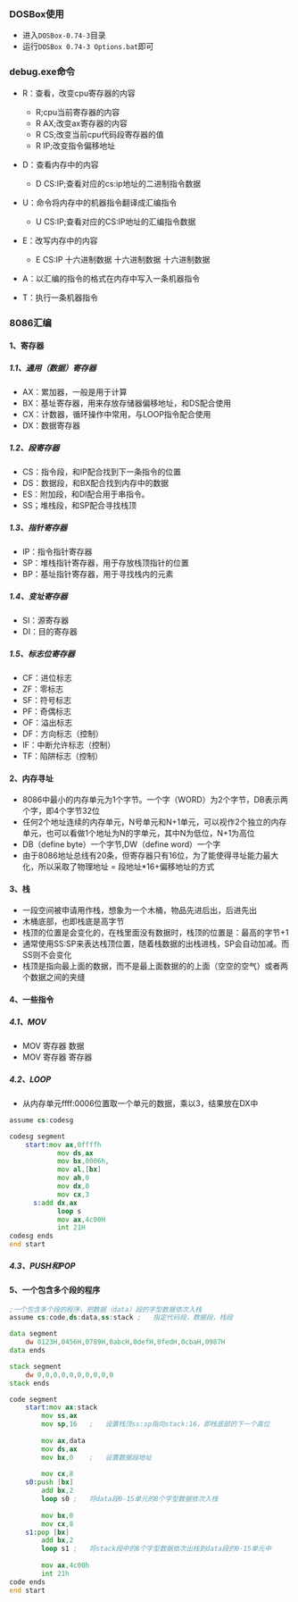 ### DOSBox使用
+ 进入`DOSBox-0.74-3`目录
+ 运行`DOSBox 0.74-3 Options.bat`即可

### debug.exe命令
+ R：查看，改变cpu寄存器的内容
  + R;cpu当前寄存器的内容
  + R AX;改变ax寄存器的内容
  + R CS;改变当前cpu代码段寄存器的值
  + R IP;改变指令偏移地址


+ D：查看内存中的内容
  + D CS:IP;查看对应的cs:ip地址的二进制指令数据


+ U：命令将内存中的机器指令翻译成汇编指令
  + U CS:IP;查看对应的CS:IP地址的汇编指令数据


+ E：改写内存中的内容
  + E CS:IP 十六进制数据 十六进制数据 十六进制数据


+ A：以汇编的指令的格式在内存中写入一条机器指令
+ T：执行一条机器指令

### 8086汇编
#### 1、寄存器
##### 1.1、通用（数据）寄存器
+ AX：累加器，一般是用于计算
+ BX：基址寄存器，用来存放存储器偏移地址，和DS配合使用
+ CX：计数器，循环操作中常用，与LOOP指令配合使用
+ DX：数据寄存器

##### 1.2、段寄存器
+ CS：指令段，和IP配合找到下一条指令的位置
+ DS：数据段，和BX配合找到内存中的数据
+ ES：附加段，和DI配合用于串指令。
+ SS；堆栈段，和SP配合寻找栈顶

##### 1.3、指针寄存器
+ IP：指令指针寄存器
+ SP：堆栈指针寄存器，用于存放栈顶指针的位置
+ BP：基址指针寄存器，用于寻找栈内的元素


##### 1.4、变址寄存器
+ SI：源寄存器	
+ DI：目的寄存器
##### 1.5、标志位寄存器
+ CF：进位标志
+ ZF：零标志
+ SF：符号标志
+ PF：奇偶标志
+ OF：溢出标志
+ DF：方向标志（控制）
+ IF：中断允许标志（控制）
+ TF：陷阱标志（控制）

#### 2、内存寻址
+ 8086中最小的内存单元为1个字节。一个字（WORD）为2个字节，DB表示两个字，即4个字节32位
+ 任何2个地址连续的内存单元，N号单元和N+1单元，可以视作2个独立的内存单元，也可以看做1个地址为N的字单元，其中N为低位，N+1为高位
+ DB（define byte）一个字节,DW（define word）一个字
+ 由于8086地址总线有20条，但寄存器只有16位，为了能使得寻址能力最大化，所以采取了物理地址 = 段地址*16+偏移地址的方式

#### 3、栈
+ 一段空间被申请用作栈，想象为一个木桶，物品先进后出，后进先出
+ 木桶底部，也即栈底是高字节
+ 栈顶的位置是会变化的，在栈里面没有数据时，栈顶的位置是：最高的字节+1
+ 通常使用SS:SP来表达栈顶位置，随着栈数据的出栈进栈，SP会自动加减。而SS则不会变化
+ 栈顶是指向最上面的数据，而不是最上面数据的的上面（空空的空气）或者两个数据之间的夹缝

#### 4、一些指令
##### 4.1、MOV
+ MOV 寄存器 数据
+ MOV 寄存器 寄存器

##### 4.2、LOOP
+ 从内存单元ffff:0006位置取一个单元的数据，乘以3，结果放在DX中
```asm
assume cs:codesg

codesg segment
	start:mov ax,0ffffh
			mov ds,ax
			mov bx,0006h,
			mov al,[bx]
			mov ah,0
			mov dx,0
			mov cx,3
	  s:add dx,ax		
			loop s
			mov ax,4c00H
			int 21H
codesg ends	
end start			
```

##### 4.3、PUSH和POP


#### 5、一个包含多个段的程序
```asm
;一个包含多个段的程序，把数据（data）段的字型数据依次入栈
assume cs:code,ds:data,ss:stack	;	指定代码段，数据段，栈段

data segment
	dw 0123H,0456H,0789H,0abcH,0defH,0fedH,0cbaH,0987H
data ends

stack segment
	dw 0,0,0,0,0,0,0,0,0,0
stack ends

code segment
	start:mov ax:stack
		mov ss,ax
		mov sp,16	;	设置栈顶ss:sp指向stack:16，即栈底部的下一个高位
		
		mov ax,data
		mov ds,ax
		mov bx,0	;	设置数据段地址
		
		mov cx,8
	s0:push [bx]
		add bx,2
		loop s0	;	将data段0-15单元的8个字型数据依次入栈 
		
		mov bx,0
		mov cx,8
	s1:pop [bx]
		add bx,2
		loop s1	;	将stack段中的8个字型数据依次出栈到data段的0-15单元中
		
		mov ax,4c00h
		int 21h
code ends
end start
```
